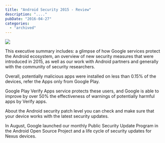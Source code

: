 ```yaml
---
title: "Android Security 2015 - Review"
description: "...."
pubDate: "2016-04-27"
categories: 
  - "archived"
---
```


[![](/images/Android+Security+Report+2015.jpg)](https://4.bp.blogspot.com/--teUrfj-RzI/VyDehiDKzsI/AAAAAAAAC5Q/k9ZS2rzVYaIat69RqymHV-p1aMuvO2odgCLcB/s1600/Android+Security+Report+2015.jpg)

  

This executive summary includes: a glimpse of how Google services protect the Android ecosystem, an overview of new security measures that were introduced in 2015, as well as our work with Android partners and generally with the community of security researchers.

  

Overall, potentially malicious apps were installed on less than 0.15% of the devices, refer the Apps only from Google Play.

  

Google Play Verify Apps service protects these users, and Google is able to improve by over 50% the effectiveness of warnings of potentially harmful apps by Verify apps.

  

About the Android security patch level you can check and make sure that your device works with the latest security updates.

  

In August, Google launched our monthly Public Security Update Program in the Android Open Source Project and a life cycle of security updates for Nexus devices.
